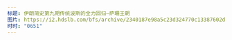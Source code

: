 ```yaml
---
标题: 伊朗简史第九期传统波斯的全力回归—萨珊王朝
图片: https://i2.hdslb.com/bfs/archive/2340187e98a5c23d324770c13387602defba1388.jpg@480w_300h_1c_!web-space-channel-video.webp
时时: "0651"
---
```

